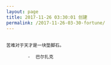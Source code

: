 ```yaml
---
layout: page
title: 2017-11-26 03:30:01 创建
permalink: /2017-11-26-03-30-fortune/
---
```

```

苦难对于天才是一块垫脚石。

        -  巴尔扎克

```
